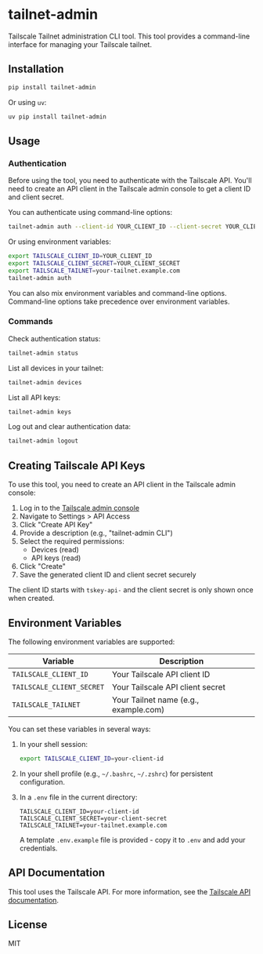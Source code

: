 # tailnet-admin

Tailscale Tailnet administration CLI tool. This tool provides a command-line interface for managing your Tailscale tailnet.

## Installation

```bash
pip install tailnet-admin
```

Or using `uv`:

```bash
uv pip install tailnet-admin
```

## Usage

### Authentication

Before using the tool, you need to authenticate with the Tailscale API. You'll need to create an API client in the Tailscale admin console to get a client ID and client secret.

You can authenticate using command-line options:

```bash
tailnet-admin auth --client-id YOUR_CLIENT_ID --client-secret YOUR_CLIENT_SECRET --tailnet your-tailnet.example.com
```

Or using environment variables:

```bash
export TAILSCALE_CLIENT_ID=YOUR_CLIENT_ID
export TAILSCALE_CLIENT_SECRET=YOUR_CLIENT_SECRET
export TAILSCALE_TAILNET=your-tailnet.example.com
tailnet-admin auth
```

You can also mix environment variables and command-line options. Command-line options take precedence over environment variables.

### Commands

Check authentication status:

```bash
tailnet-admin status
```

List all devices in your tailnet:

```bash
tailnet-admin devices
```

List all API keys:

```bash
tailnet-admin keys
```

Log out and clear authentication data:

```bash
tailnet-admin logout
```

## Creating Tailscale API Keys

To use this tool, you need to create an API client in the Tailscale admin console:

1. Log in to the [Tailscale admin console](https://login.tailscale.com/admin)
2. Navigate to Settings > API Access
3. Click "Create API Key"
4. Provide a description (e.g., "tailnet-admin CLI")
5. Select the required permissions:
   - Devices (read)
   - API keys (read)
6. Click "Create"
7. Save the generated client ID and client secret securely

The client ID starts with `tskey-api-` and the client secret is only shown once when created.

## Environment Variables

The following environment variables are supported:

| Variable | Description |
|----------|-------------|
| `TAILSCALE_CLIENT_ID` | Your Tailscale API client ID |
| `TAILSCALE_CLIENT_SECRET` | Your Tailscale API client secret |
| `TAILSCALE_TAILNET` | Your Tailnet name (e.g., example.com) |

You can set these variables in several ways:

1. In your shell session:
   ```bash
   export TAILSCALE_CLIENT_ID=your-client-id
   ```

2. In your shell profile (e.g., `~/.bashrc`, `~/.zshrc`) for persistent configuration.

3. In a `.env` file in the current directory:
   ```
   TAILSCALE_CLIENT_ID=your-client-id
   TAILSCALE_CLIENT_SECRET=your-client-secret
   TAILSCALE_TAILNET=your-tailnet.example.com
   ```
   
   A template `.env.example` file is provided - copy it to `.env` and add your credentials.

## API Documentation

This tool uses the Tailscale API. For more information, see the [Tailscale API documentation](https://tailscale.com/api).

## License

MIT